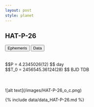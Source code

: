 ```yaml
---
layout: post
style: planet
---
```

<script src="../js/planets.js"></script>

## HAT-P-26

<!-- Tab links -->
<div class="tab">
<button class="tablinks" onclick="openCity(event, 'Ephemeris')">Ephemeris</button>
<button class="tablinks" onclick="openCity(event, 'Data')">Data</button>
</div>

<!-- Tab content -->
<div id="Ephemeris" class="tabcontent" markdown="1">
<br/><br/>
$$P = 4.2345026(12) $$ day <br/>
$$T_0 = 2456545.36124(28) $$ BJD TDB
<br/><br/>
<br/><br/>
![alt text](/images/HAT-P-26_o_c.png)
</div>


<div id="Data" class="tabcontent" markdown="1">

{% include data/data_HAT-P-26.md %}

</div>
